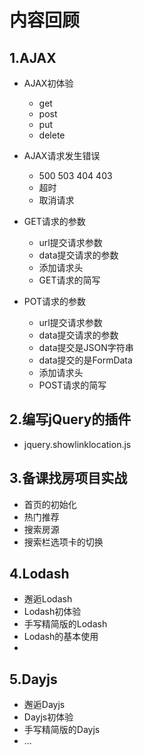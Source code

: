 # 内容回顾



## 1.AJAX

- AJAX初体验
  - get
  - post
  - put
  - delete

- AJAX请求发生错误
  - 500  503  404  403
  - 超时
  - 取消请求

- GET请求的参数
  - url提交请求参数
  - data提交请求的参数
  - 添加请求头
  - GET请求的简写
- POT请求的参数
  - url提交请求参数
  - data提交请求的参数
  - data提交是JSON字符串
  - data提交的是FormData
  - 添加请求头
  - POST请求的简写

## 2.编写jQuery的插件

- jquery.showlinklocation.js



## 3.备课找房项目实战

- 首页的初始化
- 热门推荐
- 搜索房源
- 搜索栏选项卡的切换

## 4.Lodash

- 邂逅Lodash
- Lodash初体验
- 手写精简版的Lodash
- Lodash的基本使用
- 

## 5.Dayjs

- 邂逅Dayjs
- Dayjs初体验
- 手写精简版的Dayjs
- ...





